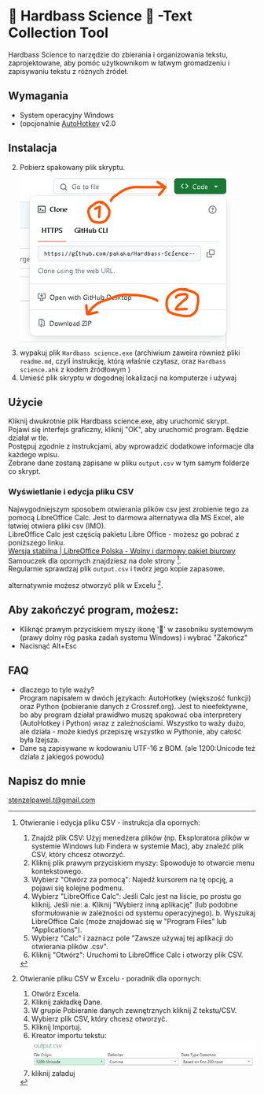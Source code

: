 # 🤖 Hardbass Science 🤙 -Text Collection Tool

Hardbass Science to narzędzie do zbierania i organizowania tekstu, zaprojektowane, aby pomóc użytkownikom w łatwym gromadzeniu i zapisywaniu tekstu z różnych źródeł.

## Wymagania
* System operacyjny Windows
* (opcjonalnie [AutoHotkey](https://www.autohotkey.com/) v2.0

## Instalacja
<!--1. Zainstaluj AutoHotkey v2.0 z oficjalnej strony [AutoHotkey](https://www.autohotkey.com/).-->
2. Pobierz spakowany plik skryptu.
![alt text](System_Files/readme%20resources/image.png)
3. wypakuj plik `Hardbass science.exe` (archiwium zaweira również pliki `readme.md`, czyli instrukcję, którą właśnie czytasz, oraz `Hardbass science.ahk` z kodem źródłowym )
3. Umieść plik skryptu w dogodnej lokalizacji na komputerze i używaj
  
## Użycie
Kliknij dwukrotnie plik Hardbass science.exe, aby uruchomić skrypt.<br>
Pojawi się interfejs graficzny, kliknij "OK", aby uruchomić program. Będzie działał w tle.<br>
Postępuj zgodnie z instrukcjami, aby wprowadzić dodatkowe informacje dla każdego wpisu.<br>
Zebrane dane zostaną zapisane w pliku `output.csv` w tym samym folderze co skrypt. 

### Wyświetlanie i edycja pliku CSV<br>
Najwygodniejszym sposobem otwierania plików csv jest zrobienie tego za pomocą LibreOffice Calc. Jest to darmowa alternatywa dla MS Excel, ale łatwiej otwiera pliki csv (IMO).<br>
LibreOffice Calc jest częścią pakietu Libre Office - możesz go pobrać z poniższego linku. <br>
[Wersja stabilna | LibreOffice Polska - Wolny i darmowy pakiet biurowy](https://pl.libreoffice.org/pobieranie/stabilna/)<br>
Samouczek dla opornych znajdziesz na dole strony [^1].<br>
Regularnie sprawdzaj plik `output.csv` i twórz jego kopie zapasowe. <br>

alternatywnie możesz otworzyć plik w Excelu [^2].

## Aby zakończyć program, możesz:
* Kliknąć prawym przyciskiem myszy ikonę '🤙' w zasobniku systemowym (prawy dolny róg paska zadań systemu Windows) i wybrać "Zakończ"
* Nacisnąć Alt+Esc

## FAQ
- dlaczego to tyle waży?<br>
Program napisałem w dwóch językach: AutoHotkey (większość funkcji) oraz Python (pobieranie danych z Crossref.org). Jest to nieefektywne, bo aby program działał prawidłwo muszę spakować oba interpretery (AutoHotkey i Python) wraz z zależnościami. Wszystko to waży dużo, ale działa - może kiedyś przepiszę wszystko w Pythonie, aby całość była lżejsza.
- Dane są zapisywane w kodowaniu UTF-16 z BOM. (ale 1200:Unicode też działa z jakiegoś powodu)<br>



## Napisz do mnie
stenzelpawel.t@gmail.com


[^1]: Otwieranie i edycja pliku CSV - instrukcja dla opornych:
    1. Znajdź plik CSV: Użyj menedżera plików (np. Eksploratora plików w systemie Windows lub Findera w systemie Mac), aby znaleźć plik CSV, który chcesz otworzyć.
    2. Kliknij plik prawym przyciskiem myszy: Spowoduje to otwarcie menu kontekstowego.
    3. Wybierz "Otwórz za pomocą": Najedź kursorem na tę opcję, a pojawi się kolejne podmenu.
    4. Wybierz "LibreOffice Calc": Jeśli Calc jest na liście, po prostu go kliknij. Jeśli nie:
       a. Kliknij "Wybierz inną aplikację" (lub podobne sformułowanie w zależności od systemu operacyjnego).
       b. Wyszukaj LibreOffice Calc (może znajdować się w "Program Files" lub "Applications").
    5. Wybierz "Calc" i zaznacz pole "Zawsze używaj tej aplikacji do otwierania plików .csv".
    6. Kliknij "Otwórz": Uruchomi to LibreOffice Calc i otworzy plik CSV.

[^2]: Otwieranie pliku CSV w Excelu - poradnik dla opornych:
    1. Otwórz Excela.
    2. Kliknij zakładkę Dane.
    3. W grupie Pobieranie danych zewnętrznych kliknij Z tekstu/CSV.
    4. Wybierz plik CSV, który chcesz otworzyć.
    5. Kliknij Importuj.
    6. Kreator importu tekstu:
    ![alt text](System_Files/readme%20resources/image-2.png)
    7. kliknij załaduj
